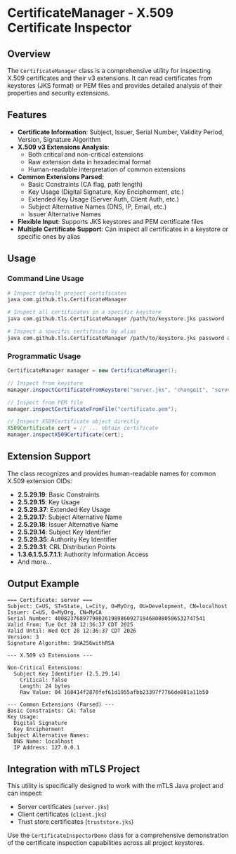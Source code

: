 # CertificateManager - X.509 Certificate Inspector

## Overview

The `CertificateManager` class is a comprehensive utility for inspecting X.509 certificates and their v3 extensions. It can read certificates from keystores (JKS format) or PEM files and provides detailed analysis of their properties and security extensions.

## Features

- **Certificate Information**: Subject, Issuer, Serial Number, Validity Period, Version, Signature Algorithm
- **X.509 v3 Extensions Analysis**: 
  - Both critical and non-critical extensions
  - Raw extension data in hexadecimal format
  - Human-readable interpretation of common extensions
- **Common Extensions Parsed**:
  - Basic Constraints (CA flag, path length)
  - Key Usage (Digital Signature, Key Encipherment, etc.)
  - Extended Key Usage (Server Auth, Client Auth, etc.)
  - Subject Alternative Names (DNS, IP, Email, etc.)
  - Issuer Alternative Names
- **Flexible Input**: Supports JKS keystores and PEM certificate files
- **Multiple Certificate Support**: Can inspect all certificates in a keystore or specific ones by alias

## Usage

### Command Line Usage

```bash
# Inspect default project certificates
java com.github.tls.CertificateManager

# Inspect all certificates in a specific keystore
java com.github.tls.CertificateManager /path/to/keystore.jks password

# Inspect a specific certificate by alias
java com.github.tls.CertificateManager /path/to/keystore.jks password alias_name
```

### Programmatic Usage

```java
CertificateManager manager = new CertificateManager();

// Inspect from keystore
manager.inspectCertificateFromKeystore("server.jks", "changeit", "server");

// Inspect from PEM file
manager.inspectCertificateFromFile("certificate.pem");

// Inspect X509Certificate object directly
X509Certificate cert = // ... obtain certificate
manager.inspectX509Certificate(cert);
```

## Extension Support

The class recognizes and provides human-readable names for common X.509 extension OIDs:

- **2.5.29.19**: Basic Constraints
- **2.5.29.15**: Key Usage
- **2.5.29.37**: Extended Key Usage
- **2.5.29.17**: Subject Alternative Name
- **2.5.29.18**: Issuer Alternative Name
- **2.5.29.14**: Subject Key Identifier
- **2.5.29.35**: Authority Key Identifier
- **2.5.29.31**: CRL Distribution Points
- **1.3.6.1.5.5.7.1.1**: Authority Information Access
- And more...

## Output Example

```
=== Certificate: server ===
Subject: C=US, ST=State, L=City, O=MyOrg, OU=Development, CN=localhost
Issuer: C=US, O=MyOrg, CN=MyCA
Serial Number: 400823768977980261989860927194680880506532747541
Valid From: Tue Oct 28 12:36:37 CDT 2025
Valid Until: Wed Oct 28 12:36:37 CDT 2026
Version: 3
Signature Algorithm: SHA256withRSA

--- X.509 v3 Extensions ---

Non-Critical Extensions:
  Subject Key Identifier (2.5.29.14)
    Critical: false
    Length: 24 bytes
    Raw Value: 04 160414f2870fef61d1955afbb23397f7766de881a11b50

--- Common Extensions (Parsed) ---
Basic Constraints: CA: false
Key Usage:
  Digital Signature
  Key Encipherment
Subject Alternative Names:
  DNS Name: localhost
  IP Address: 127.0.0.1
```

## Integration with mTLS Project

This utility is specifically designed to work with the mTLS Java project and can inspect:
- Server certificates (`server.jks`)
- Client certificates (`client.jks`) 
- Trust store certificates (`truststore.jks`)

Use the `CertificateInspectorDemo` class for a comprehensive demonstration of the certificate inspection capabilities across all project keystores.